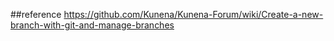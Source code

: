 ##reference
https://github.com/Kunena/Kunena-Forum/wiki/Create-a-new-branch-with-git-and-manage-branches
